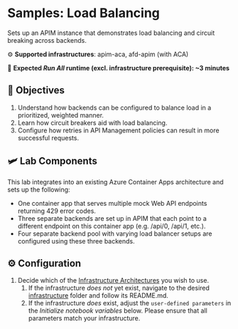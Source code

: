 # Samples: Load Balancing

Sets up an APIM instance that demonstrates load balancing and circuit breaking across backends. 

⚙️ **Supported infrastructures**: apim-aca, afd-apim (with ACA)

👟 **Expected *Run All* runtime (excl. infrastructure prerequisite): ~3 minutes**

## 🎯 Objectives

1. Understand how backends can be configured to balance load in a prioritized, weighted manner.
1. Learn how circuit breakers aid with load balancing.
1. Configure how retries in API Management policies can result in more successful requests.

## 🛩️ Lab Components

This lab integrates into an existing Azure Container Apps architecture and sets up the following:

- One container app that serves multiple mock Web API endpoints returning 429 error codes. 
- Three separate backends are set up in APIM that each point to a different endpoint on this container app (e.g. /api/0, /api/1, etc.).
- Four separate backend pool with varying load balancer setups are configured using these three backends.

## ⚙️ Configuration

1. Decide which of the [Infrastructure Architectures](../../README.md#infrastructure-architectures) you wish to use.
    1. If the infrastructure _does not_ yet exist, navigate to the desired [infrastructure](../../infrastructure/) folder and follow its README.md.
    1. If the infrastructure _does_ exist, adjust the `user-defined parameters` in the _Initialize notebook variables_ below. Please ensure that all parameters match your infrastructure.
